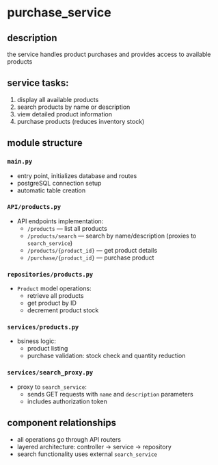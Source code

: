 # purchase_service

## description  
the service handles product purchases and provides access to available products

## service tasks:  
1. display all available products  
2. search products by name or description  
3. view detailed product information  
4. purchase products (reduces inventory stock)  

## module structure  

### `main.py`  
- entry point, initializes database and routes  
- postgreSQL connection setup  
- automatic table creation  

### `API/products.py`  
- API endpoints implementation:  
  - `/products` — list all products  
  - `/products/search` — search by name/description (proxies to `search_service`)  
  - `/products/{product_id}` — get product details  
  - `/purchase/{product_id}` — purchase product  

### `repositories/products.py`  
- `Product` model operations:  
  - retrieve all products  
  - get product by ID  
  - decrement product stock  

### `services/products.py`  
- bsiness logic:  
  - product listing  
  - purchase validation: stock check and quantity reduction  

### `services/search_proxy.py`  
- proxy to `search_service`:  
  - sends GET requests with `name` and `description` parameters  
  - includes authorization token  

## component relationships  
- all operations go through API routers  
- layered architecture: controller → service → repository  
- search functionality uses external `search_service`  